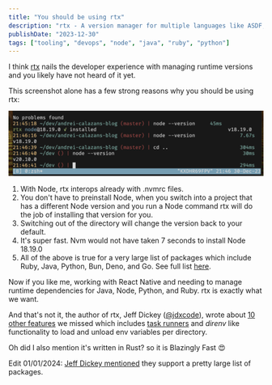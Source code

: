 ```yaml
---
title: "You should be using rtx"
description: "rtx - A version manager for multiple languages like ASDF, has great developer experience and is not yet an industry standard."
publishDate: "2023-12-30"
tags: ["tooling", "devops", "node", "java", "ruby", "python"]
---
```


I think [rtx](https://github.com/jdx/rtx) nails the developer experience with
managing runtime versions and you likely have not heard of it yet.

This screenshot alone has a few strong reasons why you should be using rtx:

![RTX version manager in action managing Node.js](./rtx-in-action.png "RTX in action managing Node.js versions")

1. With Node, rtx interops already with .nvmrc files.
2. You don't have to preinstall Node, when you switch into a project that has a different Node version and you run a Node command rtx will do the job of installing that version for you.
3. Switching out of the directory will change the version back to your default.
4. It's super fast. Nvm would not have taken 7 seconds to install Node 18.19.0
5. All of the above is true for a very large list of packages which include Ruby, Java, Python, Bun, Deno, and Go. See full list [here](https://github.com/rtx-plugins/registry).

Now if you like me, working with React Native and needing to manage runtime dependencies for Java, Node, Python, and Ruby. rtx is exactly what we want.

And that's not it, the author of rtx, Jeff Dickey ([@jdxcode](https://twitter.com/jdxcode)), wrote about [10 other features](https://jdx.dev/posts/2023-04-08-10-rtx-features/) we missed which includes [task runners](https://github.com/jdx/rtx/discussions/1264) and _direnv_ like functionality to load and unload env variables per directory.

Oh did I also mention it's written in Rust? so it is Blazingly Fast 😍

Edit 01/01/2024: [Jeff Dickey mentioned](https://twitter.com/jdxcode/status/1741578965717033215) they support a pretty large list of
packages.
